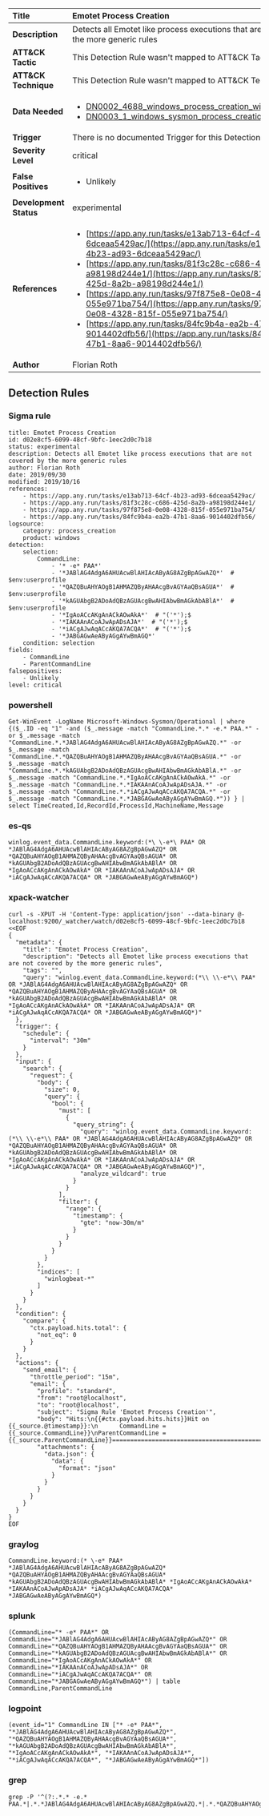 | Title                    | Emotet Process Creation       |
|:-------------------------|:------------------|
| **Description**          | Detects all Emotet like process executions that are not covered by the more generic rules |
| **ATT&amp;CK Tactic**    |   This Detection Rule wasn't mapped to ATT&amp;CK Tactic yet  |
| **ATT&amp;CK Technique** |  This Detection Rule wasn't mapped to ATT&amp;CK Technique yet  |
| **Data Needed**          | <ul><li>[DN0002_4688_windows_process_creation_with_commandline](../Data_Needed/DN0002_4688_windows_process_creation_with_commandline.md)</li><li>[DN0003_1_windows_sysmon_process_creation](../Data_Needed/DN0003_1_windows_sysmon_process_creation.md)</li></ul>  |
| **Trigger**              |  There is no documented Trigger for this Detection Rule yet  |
| **Severity Level**       | critical |
| **False Positives**      | <ul><li>Unlikely</li></ul>  |
| **Development Status**   | experimental |
| **References**           | <ul><li>[https://app.any.run/tasks/e13ab713-64cf-4b23-ad93-6dceaa5429ac/](https://app.any.run/tasks/e13ab713-64cf-4b23-ad93-6dceaa5429ac/)</li><li>[https://app.any.run/tasks/81f3c28c-c686-425d-8a2b-a98198d244e1/](https://app.any.run/tasks/81f3c28c-c686-425d-8a2b-a98198d244e1/)</li><li>[https://app.any.run/tasks/97f875e8-0e08-4328-815f-055e971ba754/](https://app.any.run/tasks/97f875e8-0e08-4328-815f-055e971ba754/)</li><li>[https://app.any.run/tasks/84fc9b4a-ea2b-47b1-8aa6-9014402dfb56/](https://app.any.run/tasks/84fc9b4a-ea2b-47b1-8aa6-9014402dfb56/)</li></ul>  |
| **Author**               | Florian Roth |


## Detection Rules

### Sigma rule

```
title: Emotet Process Creation
id: d02e8cf5-6099-48cf-9bfc-1eec2d0c7b18
status: experimental
description: Detects all Emotet like process executions that are not covered by the more generic rules
author: Florian Roth
date: 2019/09/30
modified: 2019/10/16
references:
    - https://app.any.run/tasks/e13ab713-64cf-4b23-ad93-6dceaa5429ac/
    - https://app.any.run/tasks/81f3c28c-c686-425d-8a2b-a98198d244e1/
    - https://app.any.run/tasks/97f875e8-0e08-4328-815f-055e971ba754/
    - https://app.any.run/tasks/84fc9b4a-ea2b-47b1-8aa6-9014402dfb56/
logsource:
    category: process_creation
    product: windows
detection:
    selection:
        CommandLine:
            - '* -e* PAA*'
            - '*JABlAG4AdgA6AHUAcwBlAHIAcAByAG8AZgBpAGwAZQ*'  # $env:userprofile
            - '*QAZQBuAHYAOgB1AHMAZQByAHAAcgBvAGYAaQBsAGUA*'  # $env:userprofile
            - '*kAGUAbgB2ADoAdQBzAGUAcgBwAHIAbwBmAGkAbABlA*'  # $env:userprofile
            - '*IgAoACcAKgAnACkAOwAkA*'  # "('*');$
            - '*IAKAAnACoAJwApADsAJA*'  # "('*');$
            - '*iACgAJwAqACcAKQA7ACQA*'  # "('*');$
            - '*JABGAGwAeAByAGgAYwBmAGQ*'
    condition: selection
fields:
    - CommandLine
    - ParentCommandLine
falsepositives:
    - Unlikely
level: critical

```





### powershell
    
```
Get-WinEvent -LogName Microsoft-Windows-Sysmon/Operational | where {($_.ID -eq "1" -and ($_.message -match "CommandLine.*.* -e.* PAA.*" -or $_.message -match "CommandLine.*.*JABlAG4AdgA6AHUAcwBlAHIAcAByAG8AZgBpAGwAZQ.*" -or $_.message -match "CommandLine.*.*QAZQBuAHYAOgB1AHMAZQByAHAAcgBvAGYAaQBsAGUA.*" -or $_.message -match "CommandLine.*.*kAGUAbgB2ADoAdQBzAGUAcgBwAHIAbwBmAGkAbABlA.*" -or $_.message -match "CommandLine.*.*IgAoACcAKgAnACkAOwAkA.*" -or $_.message -match "CommandLine.*.*IAKAAnACoAJwApADsAJA.*" -or $_.message -match "CommandLine.*.*iACgAJwAqACcAKQA7ACQA.*" -or $_.message -match "CommandLine.*.*JABGAGwAeAByAGgAYwBmAGQ.*")) } | select TimeCreated,Id,RecordId,ProcessId,MachineName,Message
```


### es-qs
    
```
winlog.event_data.CommandLine.keyword:(*\ \-e*\ PAA* OR *JABlAG4AdgA6AHUAcwBlAHIAcAByAG8AZgBpAGwAZQ* OR *QAZQBuAHYAOgB1AHMAZQByAHAAcgBvAGYAaQBsAGUA* OR *kAGUAbgB2ADoAdQBzAGUAcgBwAHIAbwBmAGkAbABlA* OR *IgAoACcAKgAnACkAOwAkA* OR *IAKAAnACoAJwApADsAJA* OR *iACgAJwAqACcAKQA7ACQA* OR *JABGAGwAeAByAGgAYwBmAGQ*)
```


### xpack-watcher
    
```
curl -s -XPUT -H 'Content-Type: application/json' --data-binary @- localhost:9200/_watcher/watch/d02e8cf5-6099-48cf-9bfc-1eec2d0c7b18 <<EOF
{
  "metadata": {
    "title": "Emotet Process Creation",
    "description": "Detects all Emotet like process executions that are not covered by the more generic rules",
    "tags": "",
    "query": "winlog.event_data.CommandLine.keyword:(*\\ \\-e*\\ PAA* OR *JABlAG4AdgA6AHUAcwBlAHIAcAByAG8AZgBpAGwAZQ* OR *QAZQBuAHYAOgB1AHMAZQByAHAAcgBvAGYAaQBsAGUA* OR *kAGUAbgB2ADoAdQBzAGUAcgBwAHIAbwBmAGkAbABlA* OR *IgAoACcAKgAnACkAOwAkA* OR *IAKAAnACoAJwApADsAJA* OR *iACgAJwAqACcAKQA7ACQA* OR *JABGAGwAeAByAGgAYwBmAGQ*)"
  },
  "trigger": {
    "schedule": {
      "interval": "30m"
    }
  },
  "input": {
    "search": {
      "request": {
        "body": {
          "size": 0,
          "query": {
            "bool": {
              "must": [
                {
                  "query_string": {
                    "query": "winlog.event_data.CommandLine.keyword:(*\\ \\-e*\\ PAA* OR *JABlAG4AdgA6AHUAcwBlAHIAcAByAG8AZgBpAGwAZQ* OR *QAZQBuAHYAOgB1AHMAZQByAHAAcgBvAGYAaQBsAGUA* OR *kAGUAbgB2ADoAdQBzAGUAcgBwAHIAbwBmAGkAbABlA* OR *IgAoACcAKgAnACkAOwAkA* OR *IAKAAnACoAJwApADsAJA* OR *iACgAJwAqACcAKQA7ACQA* OR *JABGAGwAeAByAGgAYwBmAGQ*)",
                    "analyze_wildcard": true
                  }
                }
              ],
              "filter": {
                "range": {
                  "timestamp": {
                    "gte": "now-30m/m"
                  }
                }
              }
            }
          }
        },
        "indices": [
          "winlogbeat-*"
        ]
      }
    }
  },
  "condition": {
    "compare": {
      "ctx.payload.hits.total": {
        "not_eq": 0
      }
    }
  },
  "actions": {
    "send_email": {
      "throttle_period": "15m",
      "email": {
        "profile": "standard",
        "from": "root@localhost",
        "to": "root@localhost",
        "subject": "Sigma Rule 'Emotet Process Creation'",
        "body": "Hits:\n{{#ctx.payload.hits.hits}}Hit on {{_source.@timestamp}}:\n      CommandLine = {{_source.CommandLine}}\nParentCommandLine = {{_source.ParentCommandLine}}================================================================================\n{{/ctx.payload.hits.hits}}",
        "attachments": {
          "data.json": {
            "data": {
              "format": "json"
            }
          }
        }
      }
    }
  }
}
EOF

```


### graylog
    
```
CommandLine.keyword:(* \-e* PAA* *JABlAG4AdgA6AHUAcwBlAHIAcAByAG8AZgBpAGwAZQ* *QAZQBuAHYAOgB1AHMAZQByAHAAcgBvAGYAaQBsAGUA* *kAGUAbgB2ADoAdQBzAGUAcgBwAHIAbwBmAGkAbABlA* *IgAoACcAKgAnACkAOwAkA* *IAKAAnACoAJwApADsAJA* *iACgAJwAqACcAKQA7ACQA* *JABGAGwAeAByAGgAYwBmAGQ*)
```


### splunk
    
```
(CommandLine="* -e* PAA*" OR CommandLine="*JABlAG4AdgA6AHUAcwBlAHIAcAByAG8AZgBpAGwAZQ*" OR CommandLine="*QAZQBuAHYAOgB1AHMAZQByAHAAcgBvAGYAaQBsAGUA*" OR CommandLine="*kAGUAbgB2ADoAdQBzAGUAcgBwAHIAbwBmAGkAbABlA*" OR CommandLine="*IgAoACcAKgAnACkAOwAkA*" OR CommandLine="*IAKAAnACoAJwApADsAJA*" OR CommandLine="*iACgAJwAqACcAKQA7ACQA*" OR CommandLine="*JABGAGwAeAByAGgAYwBmAGQ*") | table CommandLine,ParentCommandLine
```


### logpoint
    
```
(event_id="1" CommandLine IN ["* -e* PAA*", "*JABlAG4AdgA6AHUAcwBlAHIAcAByAG8AZgBpAGwAZQ*", "*QAZQBuAHYAOgB1AHMAZQByAHAAcgBvAGYAaQBsAGUA*", "*kAGUAbgB2ADoAdQBzAGUAcgBwAHIAbwBmAGkAbABlA*", "*IgAoACcAKgAnACkAOwAkA*", "*IAKAAnACoAJwApADsAJA*", "*iACgAJwAqACcAKQA7ACQA*", "*JABGAGwAeAByAGgAYwBmAGQ*"])
```


### grep
    
```
grep -P '^(?:.*.* -e.* PAA.*|.*.*JABlAG4AdgA6AHUAcwBlAHIAcAByAG8AZgBpAGwAZQ.*|.*.*QAZQBuAHYAOgB1AHMAZQByAHAAcgBvAGYAaQBsAGUA.*|.*.*kAGUAbgB2ADoAdQBzAGUAcgBwAHIAbwBmAGkAbABlA.*|.*.*IgAoACcAKgAnACkAOwAkA.*|.*.*IAKAAnACoAJwApADsAJA.*|.*.*iACgAJwAqACcAKQA7ACQA.*|.*.*JABGAGwAeAByAGgAYwBmAGQ.*)'
```



